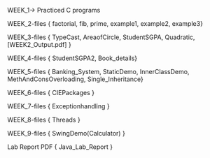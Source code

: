 WEEK_1-> Practiced C programs

WEEK_2-files { factorial,   fib,   prime,   example1,   example2,   example3}

WEEK_3-files { TypeCast,   AreaofCircle,   StudentSGPA,   Quadratic, [WEEK2_Output.pdf] }

WEEK_4-files { StudentSGPA2, Book_details}

WEEK_5-files { Banking_System, StaticDemo, InnerClassDemo, MethAndConsOverloading, Single_Inheritance}

WEEK_6-files { CIEPackages }

WEEK_7-files { Exceptionhandling }

WEEK_8-files { Threads }

WEEK_9-files { SwingDemo(Calculator) }

Lab Report PDF { Java_Lab_Report }
